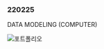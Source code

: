 ### 220225
DATA MODELING (COMPUTER)

![포트폴리오](https://user-images.githubusercontent.com/97263974/155649814-e51cfc83-8ba6-4242-88e1-f79dbcf01c32.jpeg)
